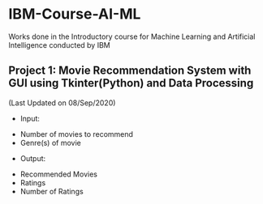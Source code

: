 # IBM-Course-AI-ML
Works done in the Introductory course for Machine Learning and Artificial Intelligence conducted by IBM


## Project 1: Movie Recommendation System with GUI using Tkinter(Python) and Data Processing 
(Last Updated on 08/Sep/2020)

* Input:
- Number of movies to recommend
- Genre(s) of movie

* Output:

- Recommended Movies
- Ratings
- Number of Ratings
